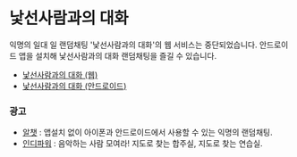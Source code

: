 # 낯선사람과의 대화

익명의 일대 일 랜덤채팅 '낯선사람과의 대화'의 웹 서비스는 중단되었습니다. 안드로이드 앱을 설치해 낯선사람과의 대화 랜덤채팅을 즐길 수 있습니다.

* [낯선사람과의 대화 (웹)](http://rchat.devking.net)
* [낯선사람과의 대화 (안드로이드)](https://play.google.com/store/apps/details?id=net.devking.randomchat.android&referrer=utm_source%3Drchat_devking_net)

### 광고

* [알챗](https://www.rchat.kr/?utm_source=rchat_devking_net) : 앱설치 없이 아이폰과 안드로이드에서 사용할 수 있는 익명의 랜덤채팅. 
* [인디파워](http://www.indiepower.co.kr/?utm_source=rchat_devking_net) : 음악하는 사람 모여라! 지도로 찾는 합주실, 지도로 찾는 연습실.